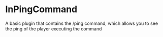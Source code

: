 # InPingCommand

A basic plugin that contains the /ping command, which allows you to see the ping of the player executing the command
